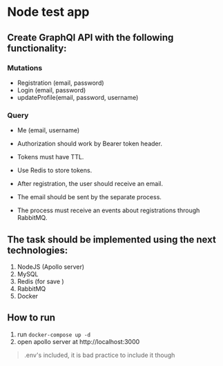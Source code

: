 # Node test app
## Create GraphQl API with the following functionality:
### Mutations
- Registration (email, password)
- Login (email, password)
- updateProfile(email, password, username)
### Query
- Me (email, username)

- Authorization should work by Bearer token header.
- Tokens must have TTL.
- Use Redis to store tokens.
- After registration, the user should receive an email.
- The email should be sent by the separate process.
- The process must receive an events about registrations through RabbitMQ.

## The task should be implemented using the next technologies:
1. NodeJS (Apollo server)
2. MySQL
3. Redis (for save )
4. RabbitMQ
5. Docker

## How to run
1. run `docker-compose up -d`
2. open apollo server at http://localhost:3000

> .env's included, it is bad practice to include it though